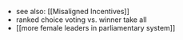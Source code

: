 - see also: [[Misaligned Incentives]]
- ranked choice voting vs. winner take all
- [[more female leaders in parliamentary system]]